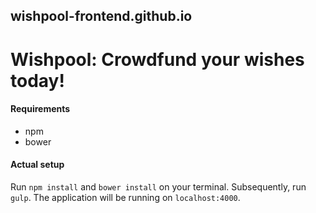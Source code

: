 ## wishpool-frontend.github.io
# Wishpool: Crowdfund your wishes today!

#### Requirements
* npm
* bower

#### Actual setup
Run `npm install` and `bower install` on your terminal. Subsequently, run `gulp`. The application will be running on `localhost:4000`.
